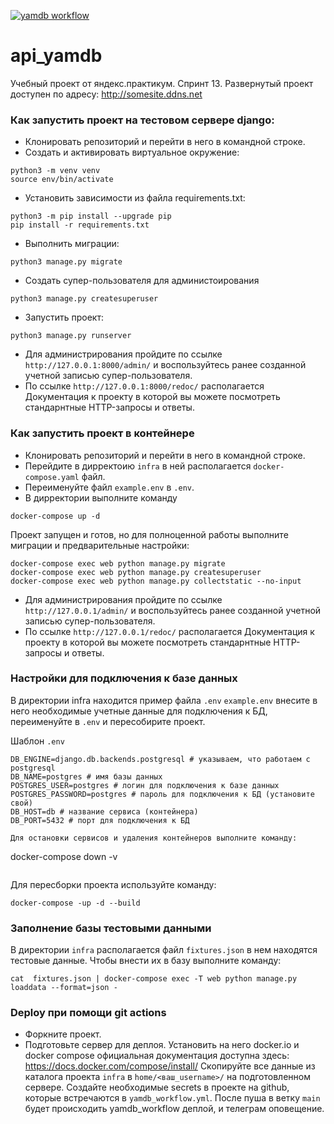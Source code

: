 [![yamdb workflow](https://github.com/kirill-chu/yamdb_final/actions/workflows/yamdb_workflow.yml/badge.svg?branch=master)](https://github.com/kirill-chu/yamdb_final/actions/workflows/yamdb_workflow.yml)

# api_yamdb

Учебный проект от яндекс.практикум. Спринт 13.
Развернутый проект доступен по адресу: http://somesite.ddns.net

### Как запустить проект на тестовом сервере django:
- Клонировать репозиторий и перейти в него в командной строке.
- Cоздать и активировать виртуальное окружение:
```
python3 -m venv venv 
source env/bin/activate
```

- Установить зависимости из файла requirements.txt:
```
python3 -m pip install --upgrade pip
pip install -r requirements.txt
```

- Выполнить миграции:
```
python3 manage.py migrate
```

-  Создать супер-пользователя для администоирования
```
python3 manage.py createsuperuser
```

- Запустить проект:
```
python3 manage.py runserver
```
- Для администрирования пройдите по ссылке `http://127.0.0.1:8000/admin/` и воспользуйтесь ранее созданной учетной записью супер-пользователя.
- По ссылке `http://127.0.0.1:8000/redoc/` располагается Документация к проекту в которой вы можете посмотреть стандарнтные HTTP-запросы и ответы.

### Как запустить проект в контейнере
- Клонировать репозиторий и перейти в него в командной строке.
- Перейдите в дирректоию `infra` в ней располагается `docker-compose.yaml` файл.
- Переименуйте файл `example.env` в `.env`.
- В дирректории выполните команду
```
docker-compose up -d
```
Проект запущен и готов, но для полноценной работы выполните миграции и предварительные настройки:
```
docker-compose exec web python manage.py migrate
docker-compose exec web python manage.py createsuperuser
docker-compose exec web python manage.py collectstatic --no-input
```
- Для администрирования пройдите по ссылке `http://127.0.0.1/admin/` и воспользуйтесь ранее созданной учетной записью супер-пользователя.
- По ссылке `http://127.0.0.1/redoc/` располагается Документация к проекту в которой вы можете посмотреть стандарнтные HTTP-запросы и ответы.

### Настройки для подключения к базе данных
В директории infra находится пример файла `.env` `example.env` внесите в него необходимые учетные данные для подключения к БД, переименуйте в `.env` и пересобирите проект.

Шаблон `.env`
```
DB_ENGINE=django.db.backends.postgresql # указываем, что работаем с postgresql
DB_NAME=postgres # имя базы данных
POSTGRES_USER=postgres # логин для подключения к базе данных
POSTGRES_PASSWORD=postgres # пароль для подключения к БД (установите свой)
DB_HOST=db # название сервиса (контейнера)
DB_PORT=5432 # порт для подключения к БД 

Для остановки сервисов и удаления контейнеров выполните команду:
```
docker-compose down -v
```

```
Для пересборки проекта используйте команду:
```
docker-compose -up -d --build
```

### Заполнение базы тестовыми данными
В директории `infra` располагается файл `fixtures.json` в нем находятся тестовые данные. Чтобы внести их в базу выполните команду:
```
cat  fixtures.json | docker-compose exec -T web python manage.py loaddata --format=json -
```

### Deploy при помощи git actions
- Форкните проект.
- Подготовьте сервер для деплоя.
Установить на него docker.io и docker compose официальная документация доступна здесь: https://docs.docker.com/compose/install/
Скопируйте все данные из каталога проекта `infra`  в `home/<ваш_username>/` на подготовленном сервере.
Создайте необходимые secrets в проекте на github, которые встречаются в `yamdb_workflow.yml`.
После пуша в ветку `main` будет происходить yamdb_workflow деплой, и телеграм оповещение.
